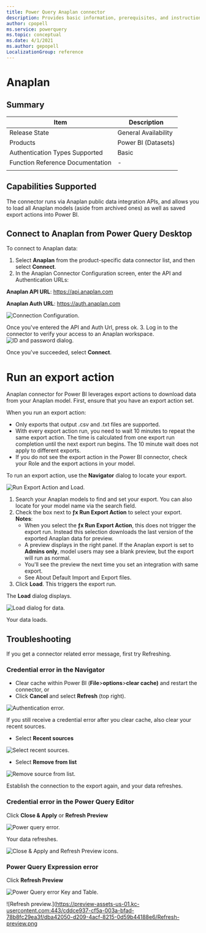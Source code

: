 ```yaml
---
title: Power Query Anaplan connector
description: Provides basic information, prerequisites, and instructions on how to connect to your Anaplan data, as well as troubleshooting tips.
author: cpopell
ms.service: powerquery
ms.topic: conceptual
ms.date: 4/1/2021
ms.author: gepopell
LocalizationGroup: reference
---
```


# Anaplan

## Summary

| Item | Description |
| ---- | ----------- |
| Release State | General Availability |
| Products | Power BI (Datasets)|
| Authentication Types Supported | Basic |
| Function Reference Documentation | - |
| | |

## Capabilities Supported

The connector runs via Anaplan public data integration APIs, and allows you to load all Anaplan models (aside from archived ones) as well as saved export actions into Power BI.

## Connect to Anaplan from Power Query Desktop

To connect to Anaplan data:

1. Select **Anaplan** from the product-specific data connector list, and then select **Connect**.
2. In the Anaplan Connector Configuration screen, enter the API and Authentication URLs:
  
  **Anaplan API URL**:  https://api.anaplan.com

  **Anaplan Auth URL**: https://auth.anaplan.com

  ![Connection Configuration.](https://preview-assets-us-01.kc-usercontent.com:443/cddce937-cf5a-003a-bfad-78b8fc29ea3f/f8db985b-d21d-4c68-bd45-3082cdf9ce12/Connection-Configuration.png)

  Once you've entered the API and Auth Url, press ok.
3. Log in to the connector to verify your access to an Anaplan workspace. 
  ![ID and password dialog.](https://preview-assets-us-01.kc-usercontent.com:443/cddce937-cf5a-003a-bfad-78b8fc29ea3f/8d7f8f1f-3d07-4a57-aa7a-b55630e568bf/Your-id.png)
  
  Once you've succeeded, select **Connect**.

Run an export action
====================

Anaplan connector for Power BI leverages export actions to download data from your Anaplan model. First, ensure that you have an export action set.

When you run an export action:

*   Only exports that output .csv and .txt files are supported.
*   With every export action run, you need to wait 10 minutes to repeat the same export action. The time is calculated from one export run completion until the next export run begins. The 10 minute wait does not apply to different exports.
*   If you do not see the export action in the Power BI connector, check your Role and the export actions in your model.

To run an export action, use the **Navigator** dialog to locate your export.

![Run Export Action and Load.](https://preview-assets-us-01.kc-usercontent.com:443/cddce937-cf5a-003a-bfad-78b8fc29ea3f/fd245739-4a34-4433-8e3e-eaed27d4d4cf/Export-load.png)

1.  Search your Anaplan models to find and set your export. You can also locate for your model name via the search field.
2.  Check the box next to **ƒx Run Export Action** to select your export.  
    **Notes**: 
    *   When you select the **ƒx Run Export Action**, this does not trigger the export run. Instead this selection downloads the last version of the exported Anaplan data for preview.
    *   A preview displays in the right panel. If the Anaplan export is set to **Admins only**, model users may see a blank preview, but the export will run as normal. 
    *   You'll see the preview the next time you set an integration with same export. 
    *   See About Default Import and Export files.
3.  Click **Load**. This triggers the export run.


The **Load** dialog displays. 

![Load dialog for data.](https://preview-assets-us-01.kc-usercontent.com:443/cddce937-cf5a-003a-bfad-78b8fc29ea3f/d2e8b066-6b57-4f3e-b60c-be2ac72aad9b/Data-load-dialog.png)

Your data loads.

## Troubleshooting

If you get a connector related error message, first try Refreshing.

### Credential error in the Navigator

  *   Clear cache within Power BI (**File**\>**options**\>**clear cache)** and restart the connector, or
  *   Click **Cancel** and select **Refresh** (top right).

![Authentication error.](https://preview-assets-us-01.kc-usercontent.com:443/cddce937-cf5a-003a-bfad-78b8fc29ea3f/fa59c069-e970-4864-9e14-952a7c5e3f28/auth-cred-error.2.png)

If you still receive a credential error after you clear cache, also clear your recent sources. 

 *   Select **Recent sources**

![Select recent sources.](https://preview-assets-us-01.kc-usercontent.com:443/cddce937-cf5a-003a-bfad-78b8fc29ea3f/e9151dbc-0dea-4d99-97ed-de04b04a5623/Recent-sources-1.png)

  *  Select **Remove from list**

![Remove source from list.](https://preview-assets-us-01.kc-usercontent.com:443/cddce937-cf5a-003a-bfad-78b8fc29ea3f/ab64c9a3-1526-4b59-a897-ff617f31032e/Recent-sources-2.png)

Establish the connection to the export again, and your data refreshes.


### Credential error in the Power Query Editor

Click **Close & Apply** or **Refresh Preview**

![Power query error.](https://preview-assets-us-01.kc-usercontent.com:443/cddce937-cf5a-003a-bfad-78b8fc29ea3f/5bc46bb5-843c-40bb-ae5d-f52eed51f9c4/Power-query-error.png)

Your data refreshes.

![Close & Apply and Refresh Preview icons.](https://preview-assets-us-01.kc-usercontent.com:443/cddce937-cf5a-003a-bfad-78b8fc29ea3f/153e8ab2-28ca-4021-872a-e85f1c50c1bd/Power-query-solution.png)


### Power Query Expression error

Click **Refresh Preview**

![Power Query error Key and Table.](https://preview-assets-us-01.kc-usercontent.com:443/cddce937-cf5a-003a-bfad-78b8fc29ea3f/eb19585d-46a4-48dc-901d-6c7af89e5916/Expression-error.png)

![Refresh preview.](https://preview-assets-us-01.kc-usercontent.com:443/cddce937-cf5a-003a-bfad-78b8fc29ea3f/dba42050-d209-4acf-8215-0d59b44188e6/Refresh-preview.png